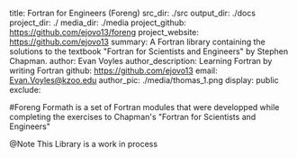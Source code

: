 title: Fortran for Engineers (Foreng)
src_dir: ./src
output_dir: ./docs
project_dir: ./
media_dir: ./media
project_github: https://github.com/ejovo13/foreng
project_website: https://github.com/ejovo13
summary: A Fortran library containing the solutions to the textbook "Fortran for Scientists and Engineers" by Stephen Chapman.
author: Evan Voyles
author_description: Learning Fortran by writing Fortran
github: https://github.com/ejovo13 
email: Evan.Voyles@kzoo.edu
author_pic: ./media/thomas_1.png
display: public
exclude: 

#Foreng
Formath is a set of Fortran modules that were developped while completing the exercises to Chapman's "Fortran for Scientists and Engineers"

@Note This Library is a work in process